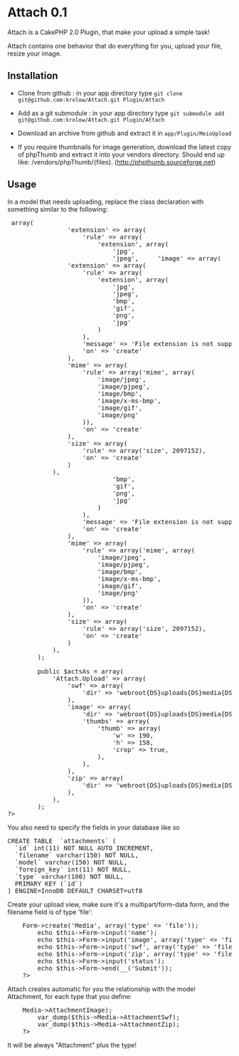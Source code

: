 # Attach 0.1

Attach is a CakePHP 2.0 Plugin, that make your upload a simple task!

Attach contains one behavior that do everything for you, upload your file, resize your image.

## Installation
- Clone from github : in your app directory type `git clone git@github.com:krolow/Attach.git Plugin/Attach`

- Add as a git submodule : in your app directory type `git submodule add git@github.com:krolow/Attach.git Plugin/Attach`
- Download an archive from github and extract it in `app/Plugin/MeioUpload`

* If you require thumbnails for image generation, download the latest copy of phpThumb and extract it into your vendors directory. Should end up like: /vendors/phpThumb/{files}. (http://phpthumb.sourceforge.net)

## Usage
In a model that needs uploading, replace the class declaration with something similar to the following:

<pre>
<?php
	App::uses('AppModel', 'Model');

	class Media extends AppModel {

		public $validate = array(
			'image' => array(
				'extension' => array(
				    'rule' => array(
				        'extension', array(
				            'jpg',
				            'jpeg',     'image' => array(
				'extension' => array(
				    'rule' => array(
				        'extension', array(
				            'jpg',
				            'jpeg',
				            'bmp',
				            'gif',
				            'png',
				            'jpg'
				        )
				    ),
				    'message' => 'File extension is not supported',
				    'on' => 'create'
				),
				'mime' => array(
				    'rule' => array('mime', array(
				        'image/jpeg',
				        'image/pjpeg',
				        'image/bmp',
				        'image/x-ms-bmp',
				        'image/gif',
				        'image/png'
				    )),
				    'on' => 'create'
				),
				'size' => array(
				    'rule' => array('size', 2097152),
				    'on' => 'create'
				)
			),
				            'bmp',
				            'gif',
				            'png',
				            'jpg'
				        )
				    ),
				    'message' => 'File extension is not supported',
				    'on' => 'create'
				),
				'mime' => array(
				    'rule' => array('mime', array(
				        'image/jpeg',
				        'image/pjpeg',
				        'image/bmp',
				        'image/x-ms-bmp',
				        'image/gif',
				        'image/png'
				    )),
				    'on' => 'create'
				),
				'size' => array(
				    'rule' => array('size', 2097152),
				    'on' => 'create'
				)
			),
		);

		public $actsAs = array(
			'Attach.Upload' => array(
				'swf' => array(
				    'dir' => 'webroot{DS}uploads{DS}media{DS}swf'
				),
				'image' => array(
				    'dir' => 'webroot{DS}uploads{DS}media{DS}image',
				    'thumbs' => array(
				        'thumb' => array(
				            'w' => 190,
				            'h' => 158,
				            'crop' => true,
				        ),
				    ),
				),
				'zip' => array(
				    'dir' => 'webroot{DS}uploads{DS}media{DS}zip'
				),
			),
		);
?>
</pre>

You also need to specify the fields in your database like so
<pre>
CREATE TABLE  `attachments` (
  `id` int(11) NOT NULL AUTO_INCREMENT,
  `filename` varchar(150) NOT NULL,
  `model` varchar(150) NOT NULL,
  `foreign_key` int(11) NOT NULL,
  `type` varchar(100) NOT NULL,
  PRIMARY KEY (`id`)
) ENGINE=InnoDB DEFAULT CHARSET=utf8
</pre>

Create your upload view, make sure it's a multipart/form-data form, and the filename field is of type 'file':

<pre>
	<?php
		echo $this->Form->create('Media', array('type' => 'file'));
		echo $this->Form->input('name');
		echo $this->Form->input('image', array('type' => 'file'));
		echo $this->Form->input('swf', array('type' => 'file'));
		echo $this->Form->input('zip', array('type' => 'file'));
		echo $this->Form->input('status');
		echo $this->Form->end(__('Submit'));
	?>
</pre>



Attach creates automatic for you the relationship with the model Attachment, for each type that you define:

<pre>
	<?php
		var_dump($this->Media->AttachmentImage);
		var_dump($this->Media->AttachmentSwf);
		var_dump($this->Media->AttachmentZip);
	?>
</pre>

It will be always "Attachment" plus the type!
